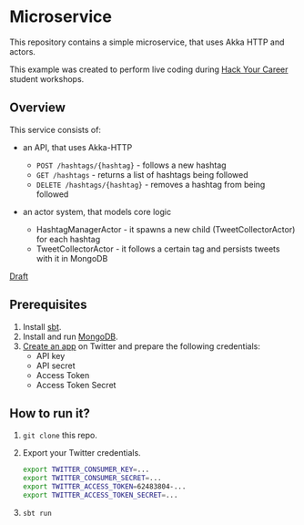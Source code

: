 # Microservice

This repository contains a simple microservice, that uses Akka HTTP and actors.

This example was created to perform live coding during [Hack Your Career](https://www.facebook.com/Hack.your.Career) student workshops.

## Overview

This service consists of:
- an API, that uses Akka-HTTP
	- `POST /hashtags/{hashtag}` - follows a new hashtag
	- `GET /hashtags` - returns a list of hashtags being followed
	- `DELETE /hashtags/{hashtag}` - removes a hashtag from being followed
	
- an actor system, that models core logic
	- HashtagManagerActor - it spawns a new child (TweetCollectorActor) for each hashtag
	- TweetCollectorActor - it follows a certain tag and persists tweets with it in MongoDB  

[Draft](akka_http_microservice.png)

## Prerequisites

1. Install [sbt](http://www.scala-sbt.org/download.html).
1. Install and run [MongoDB](https://www.mongodb.com/download-center).
1. [Create an app](https://apps.twitter.com/) on Twitter and prepare the following credentials: 
	- API key 
	- API secret 
	- Access Token 
	- Access Token Secret

## How to run it?


1. `git clone` this repo.
1. Export your Twitter credentials.

	``` bash
	export TWITTER_CONSUMER_KEY=...
	export TWITTER_CONSUMER_SECRET=...
	export TWITTER_ACCESS_TOKEN=62483804-...
	export TWITTER_ACCESS_TOKEN_SECRET=...
	```

1. `sbt run`
